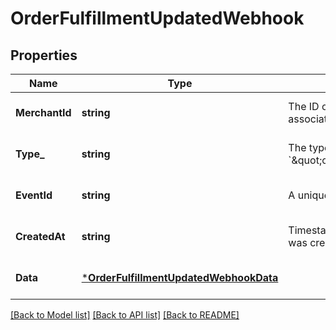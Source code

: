 # OrderFulfillmentUpdatedWebhook

## Properties

 Name           | Type                                                                             | Description                                                                             | Notes                        
----------------|----------------------------------------------------------------------------------|-----------------------------------------------------------------------------------------|------------------------------
 **MerchantId** | **string**                                                                       | The ID of the target merchant associated with the event.                                | [optional] [default to null] 
 **Type_**      | **string**                                                                       | The type of event this represents, &#x60;\&quot;order.fulfillment.updated\&quot;&#x60;. | [optional] [default to null] 
 **EventId**    | **string**                                                                       | A unique ID for the webhook event.                                                      | [optional] [default to null] 
 **CreatedAt**  | **string**                                                                       | Timestamp of when the webhook event was created, in RFC 3339 format.                    | [optional] [default to null] 
 **Data**       | [***OrderFulfillmentUpdatedWebhookData**](OrderFulfillmentUpdatedWebhookData.md) |                                                                                         | [optional] [default to null] 

[[Back to Model list]](../README.md#documentation-for-models) [[Back to API list]](../README.md#documentation-for-api-endpoints) [[Back to README]](../README.md)


